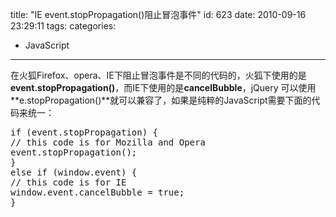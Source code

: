 title: "IE event.stopPropagation()阻止冒泡事件"
id: 623
date: 2010-09-16 23:29:11
tags: 
categories: 
- JavaScript
---

在火狐Firefox、opera、IE下阻止冒泡事件是不同的代码的，火狐下使用的是**event.stopPropagation()**，而IE下使用的是**cancelBubble**，jQuery 可以使用**e.stopPropagation()**就可以兼容了，如果是纯粹的JavaScript需要下面的代码来统一：
<pre lang="javascript">
if (event.stopPropagation) {
// this code is for Mozilla and Opera
event.stopPropagation();
}
else if (window.event) {
// this code is for IE
window.event.cancelBubble = true;
}
</pre>